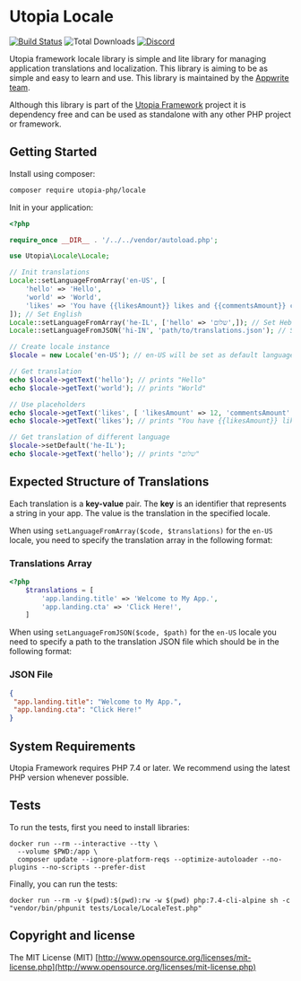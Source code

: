 # Utopia Locale

[![Build Status](https://travis-ci.org/utopia-php/locale.svg?branch=master)](https://travis-ci.com/utopia-php/locale)
![Total Downloads](https://img.shields.io/packagist/dt/utopia-php/locale.svg)
[![Discord](https://img.shields.io/discord/564160730845151244?label=discord)](https://appwrite.io/discord)

Utopia framework locale library is simple and lite library for managing application translations and localization. This library is aiming to be as simple and easy to learn and use. This library is maintained by the [Appwrite team](https://appwrite.io).

Although this library is part of the [Utopia Framework](https://github.com/utopia-php/framework) project it is dependency free and can be used as standalone with any other PHP project or framework.

## Getting Started

Install using composer:

```bash
composer require utopia-php/locale
```

Init in your application:

```php
<?php

require_once __DIR__ . '/../../vendor/autoload.php';

use Utopia\Locale\Locale;

// Init translations
Locale::setLanguageFromArray('en-US', [
    'hello' => 'Hello',
    'world' => 'World',
    'likes' => 'You have {{likesAmount}} likes and {{commentsAmount}} comments.'
]); // Set English
Locale::setLanguageFromArray('he-IL', ['hello' => 'שלום',]); // Set Hebrew
Locale::setLanguageFromJSON('hi-IN', 'path/to/translations.json'); // Set Hindi

// Create locale instance
$locale = new Locale('en-US'); // en-US will be set as default language

// Get translation
echo $locale->getText('hello'); // prints "Hello"
echo $locale->getText('world'); // prints "World"

// Use placeholders
echo $locale->getText('likes', [ 'likesAmount' => 12, 'commentsAmount' => 55 ]); // prints "You have 12 likes and 55 comments."
echo $locale->getText('likes'); // prints "You have {{likesAmount}} likes and {{commentsAmount}} comments.". If you don't provide placeholder value, the string is returned unchanged.

// Get translation of different language
$locale->setDefault('he-IL');
echo $locale->getText('hello'); // prints "שלום"
```

## Expected Structure of Translations

Each translation is a **key-value** pair. The **key** is an identifier that represents a string in your app. The value is the translation in the specified locale.

When using `setLanguageFromArray($code, $translations)` for the `en-US` locale, you need to specify the translation array in the following format:

### Translations Array

```php
<?php
    $translations = [
        'app.landing.title' => 'Welcome to My App.',
        'app.landing.cta' => 'Click Here!',
    ]
```

When using `setLanguageFromJSON($code, $path)` for the `en-US` locale you need to specify a path to the translation JSON file which should be in the following format:

### JSON File

```json
{
 "app.landing.title": "Welcome to My App.",
 "app.landing.cta": "Click Here!"
}
```

## System Requirements

Utopia Framework requires PHP 7.4 or later. We recommend using the latest PHP version whenever possible.

## Tests

To run the tests, first you need to install libraries:

```shell
docker run --rm --interactive --tty \
  --volume $PWD:/app \
  composer update --ignore-platform-reqs --optimize-autoloader --no-plugins --no-scripts --prefer-dist
```

Finally, you can run the tests:

```shell
docker run --rm -v $(pwd):$(pwd):rw -w $(pwd) php:7.4-cli-alpine sh -c "vendor/bin/phpunit tests/Locale/LocaleTest.php"
```

## Copyright and license

The MIT License (MIT) [http://www.opensource.org/licenses/mit-license.php](http://www.opensource.org/licenses/mit-license.php)
